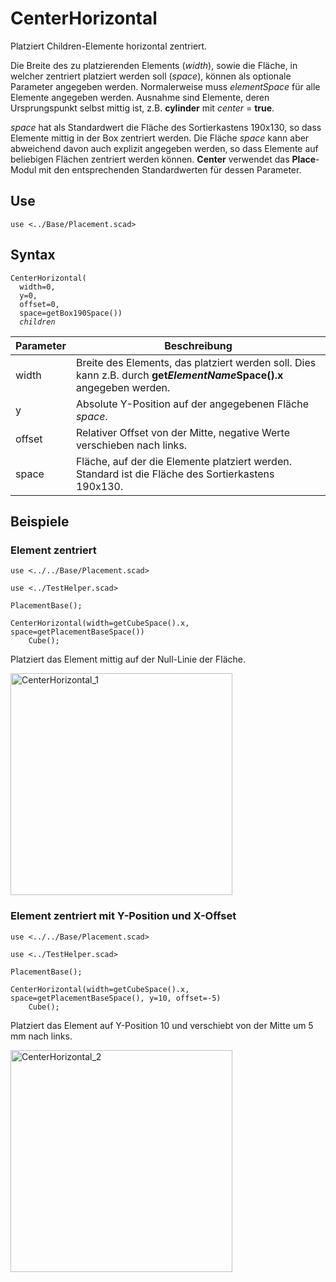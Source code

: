 # CenterHorizontal

Platziert Children-Elemente horizontal zentriert.

Die Breite des zu platzierenden Elements (*width*), sowie die Fläche, in welcher zentriert platziert werden soll (*space*), können als optionale Parameter angegeben werden. Normalerweise muss *elementSpace* für alle Elemente angegeben werden. Ausnahme sind Elemente, deren Ursprungspunkt selbst mittig ist, z.B. __cylinder__ mit *center* = __true__.

*space* hat als Standardwert die Fläche des Sortierkastens 190x130, so dass Elemente mittig in der Box zentriert werden. Die Fläche *space* kann aber abweichend davon auch explizit angegeben werden, so dass Elemente auf beliebigen Flächen zentriert werden können. __Center__ verwendet das __Place__-Modul mit den entsprechenden Standardwerten für dessen Parameter.

## Use
<pre><code>use &lt;../Base/Placement.scad&gt;</pre></code>

## Syntax
<pre><code>CenterHorizontal(
  width=0, 
  y=0, 
  offset=0, 
  space=getBox190Space())
  <i>children</i>
</pre></code>

| Parameter | Beschreibung |
| ------ | ------ |
| width | Breite des Elements, das platziert werden soll. Dies kann z.B. durch __get*ElementName*Space().x__ angegeben werden. |
| y | Absolute Y-Position auf der angegebenen Fläche *space*. |
| offset | Relativer Offset von der Mitte, negative Werte verschieben nach links. |
| space | Fläche, auf der die Elemente platziert werden. Standard ist die Fläche des Sortierkastens 190x130. |

## Beispiele

### Element zentriert

<pre><code>use <../../Base/Placement.scad>

use <../TestHelper.scad>

PlacementBase();

CenterHorizontal(width=getCubeSpace().x, space=getPlacementBaseSpace())
    Cube();</pre></code>
    
Platziert das Element mittig auf der Null-Linie der Fläche.

<img width="355" alt="CenterHorizontal_1" src="https://user-images.githubusercontent.com/48654609/168496354-43fb5478-c9b2-49ab-bc7d-86e8853d47c7.png">

### Element zentriert mit Y-Position und X-Offset

<pre><code>use <../../Base/Placement.scad>

use <../TestHelper.scad>

PlacementBase();

CenterHorizontal(width=getCubeSpace().x, space=getPlacementBaseSpace(), y=10, offset=-5)
    Cube();</pre></code>
    
Platziert das Element auf Y-Position 10 und verschiebt von der Mitte um 5 mm nach links.

<img width="355" alt="CenterHorizontal_2" src="https://user-images.githubusercontent.com/48654609/168496447-a969bb19-19b4-4b92-a3f1-9aebba675616.png">
